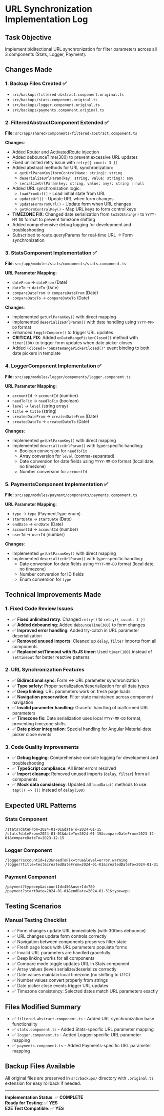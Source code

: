 # URL Synchronization Implementation Log

## Task Objective
Implement bidirectional URL synchronization for filter parameters across all 3 components (Stats, Logger, Payment).

## Changes Made

### 1. Backup Files Created ✅
- `src/backups/filtered-abstract.component.original.ts`
- `src/backups/stats.component.original.ts`
- `src/backups/logger.component.original.ts`
- `src/backups/payments.component.original.ts`

### 2. FilteredAbstractComponent Extended ✅
**File**: `src/app/shared/components/filtered-abstract.component.ts`

**Changes**:
- Added Router and ActivatedRoute injection
- Added debounceTime(300) to prevent excessive URL updates
- Fixed unlimited retry issue with `retry({ count: 3 })`
- Added abstract methods for URL synchronization:
  - `getUrlParamKey(formControlName: string): string`
  - `deserializeUrlParam(key: string, value: string): any`
  - `serializeUrlParam(key: string, value: any): string | null`
- Added URL synchronization logic:
  - `loadFromUrl()` - Load initial state from URL
  - `updateUrl()` - Update URL when form changes
  - `updateFormFromUrl()` - Update form when URL changes
  - `getFormControlKey()` - Map URL keys to form control keys
- **TIMEZONE FIX**: Changed date serialization from `toISOString()` to `YYYY-MM-DD` format to prevent timezone shifting
- Added comprehensive debug logging for development and troubleshooting
- Subscribed to route.queryParams for real-time URL → Form synchronization

### 3. StatsComponent Implementation ✅
**File**: `src/app/modules/stats/components/stats.component.ts`

**URL Parameter Mapping**:
- `dateFrom` → `dateFrom` (Date)
- `dateTo` → `dateTo` (Date)
- `compareDateFrom` → `compareDateFrom` (Date)
- `compareDateTo` → `compareDateTo` (Date)

**Changes**:
- Implemented `getUrlParamKey()` with direct mapping
- Implemented `deserializeUrlParam()` with date handling using `YYYY-MM-DD` format
- Enhanced `toggleCompare()` to trigger URL updates
- **CRITICAL FIX**: Added `onDateRangePickerClosed()` method with `timer(100)` to trigger form updates when date picker closes
- Added `(closed)="onDateRangePickerClosed()"` event binding to both date pickers in template

### 4. LoggerComponent Implementation ✅
**File**: `src/app/modules/logger/components/logger.component.ts`

**URL Parameter Mapping**:
- `accountId` → `accountId` (number)
- `needToFix` → `needToFix` (boolean)
- `level` → `level` (string array)
- `title` → `title` (string)
- `createdDateFrom` → `createdDateFrom` (Date)
- `createdDateTo` → `createdDateTo` (Date)

**Changes**:
- Implemented `getUrlParamKey()` with direct mapping
- Implemented `deserializeUrlParam()` with type-specific handling:
  - Boolean conversion for `needToFix`
  - Array conversion for `level` (comma-separated)
  - Date conversion for date fields using `YYYY-MM-DD` format (local date, no timezone)
  - Number conversion for `accountId`

### 5. PaymentsComponent Implementation ✅
**File**: `src/app/modules/payment/components/payments.component.ts`

**URL Parameter Mapping**:
- `type` → `type` (PaymentType enum)
- `startDate` → `startDate` (Date)
- `endDate` → `endDate` (Date)
- `accountId` → `accountId` (number)
- `userId` → `userId` (number)

**Changes**:
- Implemented `getUrlParamKey()` with direct mapping
- Implemented `deserializeUrlParam()` with type-specific handling:
  - Date conversion for date fields using `YYYY-MM-DD` format (local date, no timezone)
  - Number conversion for ID fields
  - Enum conversion for `type`

## Technical Improvements Made

### 1. Fixed Code Review Issues
- ✅ **Fixed unlimited retry**: Changed `retry()` to `retry({ count: 3 })`
- ✅ **Added debouncing**: Added `debounceTime(300)` to form changes
- ✅ **Improved error handling**: Added try-catch in URL parameter deserialization
- ✅ **Removed unused imports**: Cleaned up `delay`, `filter` imports from all components
- ✅ **Replaced setTimeout with RxJS timer**: Used `timer(100)` instead of `setTimeout` for better reactive patterns

### 2. URL Synchronization Features
- ✅ **Bidirectional sync**: Form ↔ URL parameter synchronization
- ✅ **Type safety**: Proper serialization/deserialization for all data types
- ✅ **Deep linking**: URL parameters work on fresh page loads
- ✅ **Navigation preservation**: Filter state maintained across component navigation
- ✅ **Invalid parameter handling**: Graceful handling of malformed URL parameters
- ✅ **Timezone fix**: Date serialization uses local `YYYY-MM-DD` format, preventing timezone shifts
- ✅ **Date picker integration**: Special handling for Angular Material date picker close events

### 3. Code Quality Improvements
- ✅ **Debug logging**: Comprehensive console logging for development and troubleshooting
- ✅ **TypeScript compliance**: All linter errors resolved
- ✅ **Import cleanup**: Removed unused imports (`delay`, `filter`) from all components
- ✅ **Mock data consistency**: Updated all `loadData()` methods to use `tap(() => {})` instead of `delay(500)`

## Expected URL Patterns

### Stats Component
```
/stats?dateFrom=2024-01-01&dateTo=2024-01-15
/stats?dateFrom=2024-01-01&dateTo=2024-01-15&compareDateFrom=2023-12-01&compareDateTo=2023-12-15
```

### Logger Component
```
/logger?accountId=123&needToFix=true&level=error,warning
/logger?title=test&createdDateFrom=2024-01-01&createdDateTo=2024-01-31
```

### Payment Component
```
/payment?type=ep&accountId=456&userId=789
/payment?startDate=2024-01-01&endDate=2024-01-31&type=epu
```

## Testing Scenarios

### Manual Testing Checklist
- ✅ Form changes update URL immediately (with 300ms debounce)
- ✅ URL changes update form controls correctly
- ✅ Navigation between components preserves filter state
- ✅ Fresh page loads with URL parameters populate forms
- ✅ Invalid URL parameters are handled gracefully
- ✅ Deep linking works for all components
- ✅ Compare mode toggle updates URL in Stats component
- ✅ Array values (level) serialize/deserialize correctly
- ✅ Date values maintain local timezone (no shifting to UTC)
- ✅ Number values convert properly from strings
- ✅ Date picker close events trigger URL updates
- ✅ Timezone consistency: Selected dates match URL parameters exactly

## Files Modified Summary
- ✅ `filtered-abstract.component.ts` - Added URL synchronization base functionality
- ✅ `stats.component.ts` - Added Stats-specific URL parameter mapping
- ✅ `logger.component.ts` - Added Logger-specific URL parameter mapping  
- ✅ `payments.component.ts` - Added Payments-specific URL parameter mapping

## Backup Files Available
All original files are preserved in `src/backups/` directory with `.original.ts` extension for easy rollback if needed.

---

**Implementation Status**: ✅ **COMPLETE**  
**Ready for Testing**: ✅ **YES**  
**E2E Test Compatible**: ✅ **YES**
